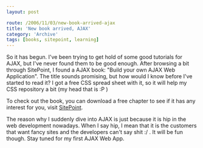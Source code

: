 ```yaml
---
layout: post

route: /2006/11/03/new-book-arrived-ajax
title: 'New book arrived, AJAX'
category: 'Archive'
tags: [books, sitepoint, learning]
---
```


So it has begun. I've been trying to get hold of some good tutorials for AJAX,
but I've never found them to be good enough. After browsing a bit through
SitePoint, I found a AJAX book: "Build your own AJAX Web Application". The title
sounds promising, but how would I know before I've started to read it? I got a
free CSS spread sheet with it, so it will help my CSS repository a bit (my head
that is :P )

To check out the book, you can download a free chapter to see if it has any
interest for you, visit
[SitePoint](http://www.sitepoint.com/books/ajax1/).

The reason why I suddenly dive into AJAX is just because it is hip in the web
development nowadays. When I say hip, I mean that it is the customers that want
fancy sites and the developers can't say shit :/ . It will be fun though. Stay
tuned for my first AJAX Web App.
